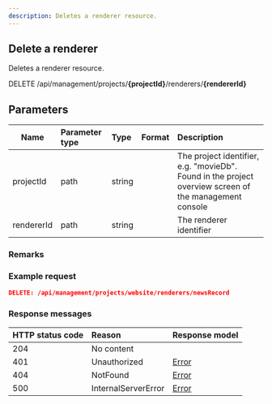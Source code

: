 ```yaml
---
description: Deletes a renderer resource.
---
```

## Delete a renderer

Deletes a renderer resource.

<span class="label label--delete">DELETE</span> /api/management/projects/**{projectId}**/renderers/**{rendererId}**

## Parameters

| Name       | Parameter type | Type   | Format | Description                                                                                            |
|------------|:---------------|:-------|:-------|:-------------------------------------------------------------------------------------------------------|
| projectId  | path           | string |        | The project identifier, e.g. "movieDb". Found in the project overview screen of the management console |
| rendererId | path           | string |        | The renderer identifier                                                                                |

### Remarks

### Example request

```json
DELETE: /api/management/projects/website/renderers/newsRecord
```

### Response messages

| HTTP status code | Reason                | Response model                   |
|:-----------------|:----------------------|:---------------------------------|
| 204              | No content            |                                  |
| 401              | Unauthorized          | [Error](/key-concepts/errors.md) |
| 404              | NotFound              | [Error](/key-concepts/errors.md) |
| 500              | InternalServerError   | [Error](/key-concepts/errors.md) |